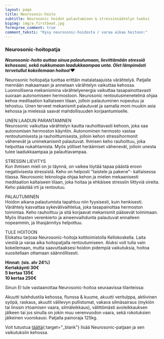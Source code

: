 ```yaml
---
layout: page
title: Neurosonic-hoito
subtitle: Neurosonic hoidot palautumisen & stressinsäätelyn tueksi
bigimg: img/a_firstbeat.jpg
formspree_comment: true
comment_teksti: "Kysy neurosonic-hoidosta / varaa aikaa hoitoon:"
---
```


### Neurosonic-hoitopatja

***Neurosonic-hoito auttaa sinua palautumaan, lievittämään stressiä kehossasi, sekä nukkumaan laadukkaampaa unta. Olet lämpimästi tervetullut kokeilemaan hoitoa!❤️***

Neurosonic hoitopatja tuottaa erittäin matalataajuista värähtelyä. Patjalle mennään makaamaan ja annetaan värähtelyn vaikuttaa kehossa. Luonnollisena mekanismina värähtelyenergia vaikuttaa tasapainottavasti suoraan autonomiseen hermostoon. Neurosonic rentoutusmenetelmä ohjaa kehoa meditaation kaltaiseen tilaan, jolloin palautuminen nopeutuu ja tehostuu. Unen terveet mekanismit palautuvat ja samalla moni muukin asia kehossa ja mielessä saavat mahdollisuuden korjaantumiselle.

UNEN LAADUN PARANTAMINEN  
Neurosonic vaikuttaa värähtelyn kautta rauhoittavasti kehoon, joka saa autonomisen hermoston käyntiin. Autonominen hermosto vastaa rentoutumisesta ja rauhoittumisesta, jolloin kehon stressihormonit vähenevät ja unimekanismit palautuvat. Ihmisen keho rauhoittuu, joka helpottaa nukahtamista. Myös yölliset heräämiset vähenevät, jolloin unesta tulee laadukkaampaa ja palauttavampaa.

STRESSIN LIEVITYS  
Kun ihmisen mieli on jo täynnä, on vaikea löytää tapaa päästä eroon negatiivisesta stressistä. Keho on helposti "taistele ja pakene"- kaltaisessa tilassa. Neurosonic teknologia ohjaa kehon ja mielen mekaanisesti meditaation kaltaiseen tilaan, joka hoitaa ja ehkäisee stressiin liittyviä oireita. Keho päästää irti ja rentoutuu.

PALAUTUMINEN  
Hoidon aikana palautumista tapahtuu niin fyysisesti, kuin henkisesti. Värähtely kasvattaa sykevälivaihtelua, joka tasapainottaa hermoston toimintaa. Keho rauhoittuu ja sitä korjaavat mekanismit pääsevät toimimaan. Myös lihasten verenkierto ja aineenvaihdunta palautuvat ennalleen nopeammin, ja lihasjännitys helpottuu.

TULE HOITOON  
Elokatsu tarjoaa Neurosonic-hoitoja kotitoimistolla Kellokoskella. Laita viestiä ja varaa aika hoitopatjalla rentoutumiseen. Aluksi voit tulla vain kokeilemaan, mutta saavuttaaksesi hoidon pidempiä vaikutuksia, hoitoa suositellaan ottamaan säännöllisesti.

**Hinnat: (sis. alv 24%)  
Kertakäynti 30€  
5 kertaa 135€  
10 kertaa 250€**  

Sinun EI tule vastaanottaa Neurosonic-hoitoa seuraavissa tilanteissa:

Akuutti tulehdustila kehossa, flunssa & kuume, akuutti veritulppa, aktiivinen syöpä, raskaus, akuutit välilevyn pullistumat, vakava silmäsairaus (mykiön tai linssin irtoamisen vaara, silmäleikkaus), välittömästi avoleikkauksen jälkeen tai jos sinulla on jokin muu verenvuodon vaara, sekä rokotuksien jälkeinen vuorokausi. Patjalla painoraja 125kg.

Voit tutustua [täältä](https://neurosonic.fi/){:target="_blank"} lisää Neurosonic-patjaan ja sen vaikutuksiin kehossa.